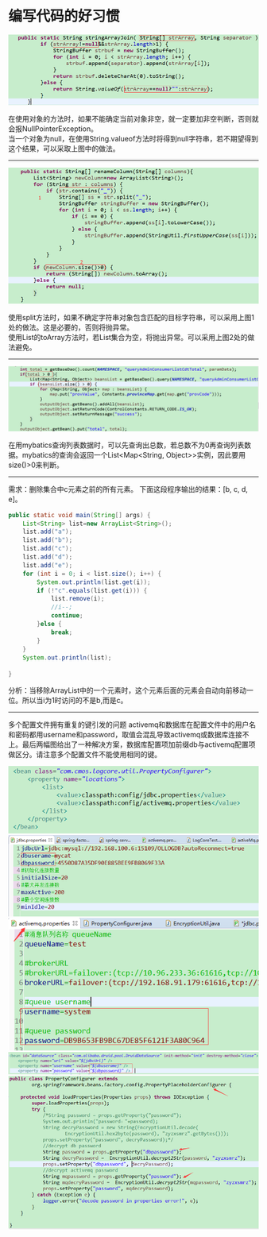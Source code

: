 # 编写代码的好习惯

![](/images/java/habits/habits1.png)

在使用对象的方法时，如果不能确定当前对象非空，就一定要加非空判断，否则就会报NullPointerException。  
当一个对象为null，在使用String.valueof方法时将得到null字符串，若不期望得到这个结果，可以采取上图中的做法。

---

![](/images/java/habits/habits2.png)

使用split方法时，如果不确定字符串对象包含匹配的目标字符串，可以采用上图1处的做法。这是必要的，否则将抛异常。  
使用List的toArray方法时，若List集合为空，将抛出异常。可以采用上图2处的做法避免。

---

![](/images/java/habits/habits3.png)

在用mybatics查询列表数据时，可以先查询出总数，若总数不为0再查询列表数据。mybatics的查询会返回一个List<Map<String, Object>>实例，因此要用size()>0来判断。

---

需求：删除集合中c元素之前的所有元素。
下面这段程序输出的结果：[b, c, d, e]。
```java
public static void main(String[] args) {
    List<String> list=new ArrayList<String>();
    list.add("a");
    list.add("b");
    list.add("c");
    list.add("d");
    list.add("e");
    for (int i = 0; i < list.size(); i++) {
        System.out.println(list.get(i));
        if (!"c".equals(list.get(i))) {
            list.remove(i);
            //i--;
            continue;
        }else {
            break;
        }
    }
    System.out.println(list);
		
}
```
分析：当移除ArrayList中的一个元素时，这个元素后面的元素会自动向前移动一位。所以当i为1时访问的不是b,而是c。

---

多个配置文件拥有重复的键引发的问题
activemq和数据库在配置文件中的用户名和密码都用username和password，取值会混乱导致activemq或数据库连接不上。最后两幅图给出了一种解决方案，数据库配置项加前缀db与activemq配置项做区分。请注意多个配置文件不能使用相同的键。

![](/images/java/habits/habits4.png)  
![](/images/java/habits/habits5.png)  
![](/images/java/habits/habits6.png)  
![](/images/java/habits/habits7.png)  
![](/images/java/habits/habits8.png)  
